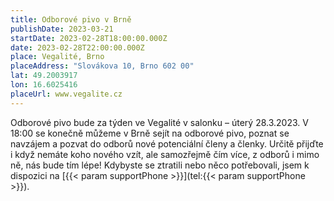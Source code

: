 ```yaml
---
title: Odborové pivo v Brně
publishDate: 2023-03-21
startDate: 2023-02-28T18:00:00.000Z
date: 2023-02-28T22:00:00.000Z
place: Vegalité, Brno
placeAddress: "Slovákova 10, Brno 602 00"
lat: 49.2003917
lon: 16.6025416
placeUrl: www.vegalite.cz
---
```


Odborové pivo bude za týden ve Vegalité v salonku – úterý 28.3.2023. V 18:00 se konečně můžeme v Brně sejít na odborové pivo, poznat se navzájem a pozvat do odborů nové potenciální členy a členky. Určitě přijďte i když nemáte koho nového vzít, ale samozřejmě čím více, z odborů i mimo ně, nás bude tím lépe! Kdybyste se ztratili nebo něco potřebovali, jsem k dispozici na [{{< param supportPhone >}}](tel:{{< param supportPhone >}}).
